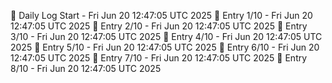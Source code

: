 📅 Daily Log Start - Fri Jun 20 12:47:05 UTC 2025
📌 Entry 1/10 - Fri Jun 20 12:47:05 UTC 2025
📌 Entry 2/10 - Fri Jun 20 12:47:05 UTC 2025
📌 Entry 3/10 - Fri Jun 20 12:47:05 UTC 2025
📌 Entry 4/10 - Fri Jun 20 12:47:05 UTC 2025
📌 Entry 5/10 - Fri Jun 20 12:47:05 UTC 2025
📌 Entry 6/10 - Fri Jun 20 12:47:05 UTC 2025
📌 Entry 7/10 - Fri Jun 20 12:47:05 UTC 2025
📌 Entry 8/10 - Fri Jun 20 12:47:05 UTC 2025
